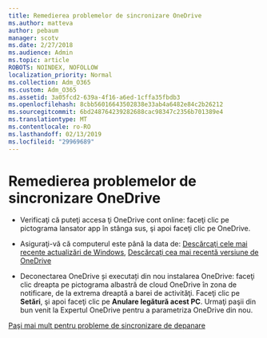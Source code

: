 ```yaml
---
title: Remedierea problemelor de sincronizare OneDrive
ms.author: matteva
author: pebaum
manager: scotv
ms.date: 2/27/2018
ms.audience: Admin
ms.topic: article
ROBOTS: NOINDEX, NOFOLLOW
localization_priority: Normal
ms.collection: Adm_O365
ms.custom: Adm_O365
ms.assetid: 3a05fcd2-639a-4f16-a6ed-1cffa35fbdb3
ms.openlocfilehash: 8cbb56016643502838e33ab4a6482e84c2b26212
ms.sourcegitcommit: 6bd248764239282688cac98347c2356b701389e4
ms.translationtype: MT
ms.contentlocale: ro-RO
ms.lasthandoff: 02/13/2019
ms.locfileid: "29969689"
---
```

# <a name="fix-onedrive-sync-problems"></a>Remedierea problemelor de sincronizare OneDrive

- Verificaţi că puteţi accesa ţi OneDrive cont online: faceţi clic pe pictograma lansator app în stânga sus, şi apoi faceţi clic pe OneDrive.
    
- Asiguraţi-vă că computerul este până la data de: [Descărcaţi cele mai recente actualizări de Windows](http://go.microsoft.com/fwlink/p/?LinkId=825773), [Descărcaţi cea mai recentă versiune de OneDrive](https://go.microsoft.com/fwlink/p/?linkid=844652)
    
- Deconectarea OneDrive și executați din nou instalarea OneDrive: faceţi clic dreapta pe pictograma albastră de cloud OneDrive în zona de notificare, de la extrema dreaptă a barei de activităţi. Faceţi clic pe **Setări**, şi apoi faceţi clic pe **Anulare legătură acest PC**. Urmaţi paşii din bun venit la Expertul OneDrive pentru a parametriza OneDrive din nou.
    
[Paşi mai mult pentru probleme de sincronizare de depanare](https://go.microsoft.com/fwlink/?linkid=866431)
  

